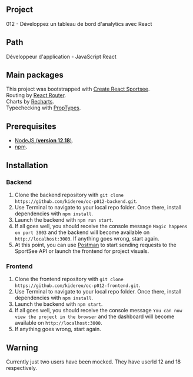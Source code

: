 ## Project
012 - Développez un tableau de bord d'analytics avec React

## Path 
Développeur d'application - JavaScript React

## Main packages

This project was bootstrapped with [Create React Sportsee](https://github.com/facebook/create-react-app).\
Routing by [React Router](https://reactrouter.com/en/main).\
Charts by [Recharts](https://recharts.org/en-US/).\
Typechecking with [PropTypes](https://reactjs.org/docs/typechecking-with-proptypes.html).


## Prerequisites

- [NodeJS (**version 12.18**)](https://nodejs.org/en/).
- [npm](https://www.npmjs.com/).

## Installation

### Backend
1. Clone the backend repository with
`git clone https://github.com/kidereo/oc-p012-backend.git`.
2. Use Terminal to navigate to your local repo folder. Once there, install dependencies with `npm install`.
3. Launch the backend with `npm run start`.
4. If all goes well, you should receive the console message `Magic happens on port 3003` and the backend will become available on `http://localhost:3003`. If anything goes wrong, start again.
5. At this point, you can use [Postman](https://www.postman.com/) to start sending requests to the SportSee API or launch the frontend for project visuals.

### Frontend
1. Clone the frontend repository with `git clone https://github.com/kidereo/oc-p012-frontend.git`.
2. Use Terminal to navigate to your local repo folder. Once there, install dependencies with `npm install`.
3. Launch the backend with `npm start`.
4. If all goes well, you should receive the console message `You can now view the project in the browser` and the dashboard will become available on `http://localhost:3000`. 
5. If anything goes wrong, start again.

## Warning
Currently just two users have been mocked. They have userId 12 and 18 respectively.
